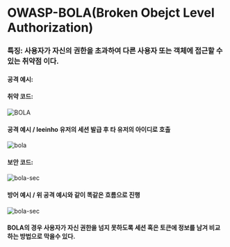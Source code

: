 # OWASP-BOLA(Broken Obejct Level Authorization)
### 특징: 사용자가 자신의 권한을 초과하여 다른 사용자 또는 객체에 접근할 수 있는 취약점 이다.  
#### 공격 예시:
#### 취약 코드:
![BOLA](https://github.com/user-attachments/assets/46eeac18-1fbb-40b1-a856-458b66d9429f)
#### 공격 예시 / leeinho 유저의 세션 발급 후 타 유저의 아이디로 호출
![bola](https://github.com/user-attachments/assets/6ef0aa6e-725c-4189-b02a-af275f8f7a87)
#### 보안 코드:
![bola-sec](https://github.com/user-attachments/assets/bb9cf8c3-4712-43fe-b655-5ccbf5a6e866)
#### 방어 예시 / 위 공격 예시와 같이 똑같은 흐름으로 진행
![bola-sec](https://github.com/user-attachments/assets/e01af3d4-c8fa-42c5-8879-f5e73684ab63)
#### BOLA의 경우 사용자가 자신 권한을 넘지 못하도록 세션 혹은 토큰에 정보를 남겨 비교 하는 방법으로 막을수 있다.




